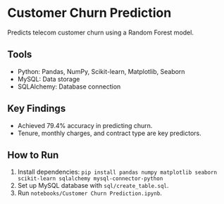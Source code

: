 # Customer Churn Prediction
Predicts telecom customer churn using a Random Forest model.

## Tools
- Python: Pandas, NumPy, Scikit-learn, Matplotlib, Seaborn
- MySQL: Data storage
- SQLAlchemy: Database connection

## Key Findings
- Achieved 79.4% accuracy in predicting churn.
- Tenure, monthly charges, and contract type are key predictors.

## How to Run
1. Install dependencies: `pip install pandas numpy matplotlib seaborn scikit-learn sqlalchemy mysql-connector-python`
2. Set up MySQL database with `sql/create_table.sql`.
3. Run `notebooks/Customer Churn Prediction.ipynb`.
